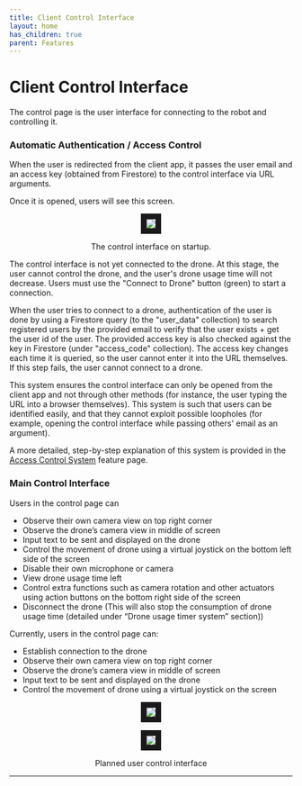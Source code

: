 ```yaml
---
title: Client Control Interface
layout: home
has_children: true
parent: Features
---
```

# Client Control Interface

The control page is the user interface for connecting to the robot and controlling it.  

### Automatic Authentication / Access Control
  
When the user is redirected from the client app, it passes the user email and an access key (obtained from Firestore) to the control interface via URL arguments.  

Once it is opened, users will see this screen.

<p align="center">
<img src="https://github.com/user-attachments/assets/c0567c48-b978-433a-891f-3733b2b6869c" border="10"/>  
</p>
<p align="center">
The control interface on startup.
</p>

The control interface is not yet connected to the drone. At this stage, the user cannot control the drone, and the user's drone usage time will not decrease. Users must use the "Connect to Drone" button (green) to start a connection.
  
When the user tries to connect to a drone, authentication of the user is done by using a Firestore query (to the "user_data" collection) to search registered users by the provided email to verify that the user exists + get the user id of the user. The provided access key is also checked against the key in Firestore (under "access_code" collection). The access key changes each time it is queried, so the user cannot enter it into the URL themselves. If this step fails, the user cannot connect to a drone.   
  
This system ensures the control interface can only be opened from the client app and not through other methods (for instance, the user typing the URL into a browser themselves). This system is such that users can be identified easily, and that they cannot exploit possible loopholes (for example, opening the control interface while passing others' email as an argument).  
   
A more detailed, step-by-step explanation of this system is provided in the [Access Control System](https://leezehao.github.io/Kiki_Delivery_Docs/features/accesscontrol.html) feature page.  
  
### Main Control Interface
  
Users in the control page can  
- Observe their own camera view on top right corner  
- Observe the drone’s camera view in middle of screen  
- Input text to be sent and displayed on the drone  
- Control the movement of drone using a virtual joystick on the bottom left side of the screen  
- Disable their own microphone or camera  
- View drone usage time left  
- Control extra functions such as camera rotation and other actuators using action buttons on the bottom right side of the screen  
- Disconnect the drone (This will also stop the consumption of drone usage time (detailed under “Drone usage timer system” section))
  
Currently, users in the control page can:  
- Establish connection to the drone  
- Observe their own camera view on top right corner  
- Observe the drone’s camera view in middle of screen  
- Input text to be sent and displayed on the drone  
- Control the movement of drone using a virtual joystick on the screen  



<p align="center">
<img src="https://github.com/LeeZeHao/Kiki_Delivery_Docs/assets/46279960/3fbd7993-ba8d-474f-8040-68dbf090e067" border="10"/>  
</p>
<p align="center">
<img src="https://github.com/LeeZeHao/Kiki_Delivery_Docs/assets/46279960/a92f2147-a370-44fb-9a36-0312cb745211" border="10"/>  
</p>
<p align="center">
Planned user control interface
</p>


----

[Just the Docs]: https://just-the-docs.github.io/just-the-docs/
[GitHub Pages]: https://docs.github.com/en/pages
[README]: https://github.com/just-the-docs/just-the-docs-template/blob/main/README.md
[Jekyll]: https://jekyllrb.com
[GitHub Pages / Actions workflow]: https://github.blog/changelog/2022-07-27-github-pages-custom-github-actions-workflows-beta/
[use this template]: https://github.com/just-the-docs/just-the-docs-template/generate
